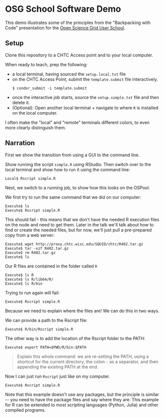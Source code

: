# OSG School Software Demo

This demo illustrates some of the principles from the "Backpacking with Code" 
presentation for the [Open Science Grid User School](https://osg-htc.org/user-school-2022/). 

## Setup

Clone this repository to a CHTC Access point and to your local computer. 

When ready to teach, prep the following: 
- a local terminal, having sourced the `setup.local.txt` file
- on the CHTC Access Point, submit the `template.submit` file interactively. 
	```
	$ condor_submit -i template.submit
	```
- once the interactive job starts, source the `setup.simple.txt` file and then delete it.
- (Optional): Open another local terminal + navigate to where `R` is installed on 
the local computer. 

I often make the "local" and "remote" terminals different colors, to even more 
clearly distinguish them. 

## Narration

First we show the transition from using a GUI to the command line. 

Show running the script `simple.R` using RStudio. Then switch over 
to the local terminal and show how to run it using the command line: 

```
Local$ Rscript simple.R
```

Next, we switch to a running job, to show how this looks on the OSPool. 

We first try to run the same command that we did on our computer: 

```
Execute$ ls
Execute$ Rscript simple.R
```

This should fail - this means that we don't have the needed R execution 
files on the node and need to get them. Later in the talk we'll talk 
about how to find or create the needed files, but for now, we'll just 
pull a pre-prepared copy from a web server: 

```
Execute$ wget http://proxy.chtc.wisc.edu/SQUID/chtc/R402.tar.gz
Execute$ tar -xzf R402.tar.gz
Execute$ rm R402.tar.gz
Execute$ ls
```

Our R files are contained in the folder called `R`

```
Execute$ ls R
Execute$ ls R/lib64/R/
Execute$ ls R/bin
```

Trying to run again will fail: 

```
Execute$ Rscript simple.R
```

Because we need to explain where the files are! We can do this in two ways. 

We can provide a path to the Rscript file: 

```
Execute$ R/bin/Rscript simple.R
```

The other way is to add the location of the Rscript folder to the PATH: 

```
Execute$ export PATH=$PWD/R/bin:$PATH
```

> Explain this whole command: we are re-setting the PATH, using 
> a shortcut for the current directory, the colon `:` as a separator, 
> and then appending the existing PATH at the end. 

Now I can just run `Rscript` just like on my computer. 

```
Execute$ Rscript simple.R
```

Note that this example doesn't use any packages, but the principle is 
similar -- you need to have the package files and say where they are. 
This example for R can be extended to most scripting languages (Python, Julia) 
and other compiled programs. 
